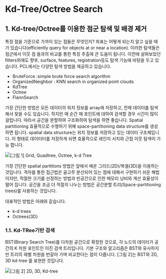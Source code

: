 # Kd-Tree/Octree Search

## 1. Kd-tree/Octree를 이용한 점군 탐색 및 배경 제거 

특정 점을 기준으로 가까이 있는 점들은 무엇인지? 좌표는 어떻게 되는지 알고 싶을 때가 있습니다\(efficiently query for objects at or near a location\). 이러한 탐색들은 점군에서 이웃 점 들과의 비교를 통한 특징 추출에 큰 도움이 됩니다. 이전에 살펴보았던 filters외에도 향후, surface, features, registration등도 탐색 기능에 바탕을 두고 있습니다. PCL에서는 다양한 탐색 방법을 제공하고 있습니다.

* BruteForce :simple brute force search algorithm 
* OrganizedNeighbor : KNN search in organized point clouds 
* KdTree 
* Octree 
* FlannSearch 

가장 간단한 방법은 모든 데이터의 위치 정보를 array에 저장하고, 전체 데이터를 탐색해서 찾을 수도 있습니다. 하지만 매 순간 매 포인트에 대하여 검색할 경우 시간이 많이 걸립니다. 따라서 공간을 분할하여 구조화하여 탐색을 하면 좋습니다. Spatial partitioning 효율적으로 수행하기 위해 space-partitioning data structure를 생성하면 됩니다. spatial data structure는 위치 정보를 저장하고 있는 데이터 구조체입니다. 이 형태로 데이터터를 저장하게 되면 효율적으로 레인지 서치와 근접 이웃 탐색이 가능 합니다.

![\[&#xADF8;&#xB9BC; 1\] Grid, Quadtree, Octree, k-d Tree](https://user-images.githubusercontent.com/17797922/106234240-bee1e580-623b-11eb-9365-89ea6738cacd.png)

가장 간단한 spatial partitions 방법은 앞에서 배운 그리드\(2D\)/복셀\(3D\)을 이용하는 것입니다. 격자를 통한 접근법은 골고루 분산되어 있는 점에 대해서 구현하기 쉬운 해법이지만, 적절한 크기를 선정하는 방법과 빈공간으로 인한 메모리 낭비와 계산 효율성이 떨어 집니다. 공간을 조금 더 적절히 나누는 방법은 공간분할 트리\(Space-partitioning trees\)를 사용하는 것입니다. 

대표적인 방법은 아래와 같습니다. 

* k-d trees 
* Octrees\(3D\)

### 1.1. Kd-TRee기반 검색 

BST\(Binary Search Tree\)를 다차원 공간으로 확장한 것으로, 각 노드의 데이터가 공간의 K 차원 포인트인 이진 검색 트리입니다. 기본 구조와 알고리즘은 BST와 유사하지만 트리의 레벨 차원을 번갈아 가며 비교한다는 점이 다릅니다. \[그림 2\]는 BST와 2D, 3D kd-tree 를 표현한 것입니다.

![\[&#xADF8;&#xB9BC; 2\] 2D, 3D, Kd-tree ](https://user-images.githubusercontent.com/17797922/106234662-91496c00-623c-11eb-8d7f-84b2a734dbe0.png)

